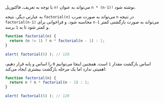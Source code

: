 با توجه به تعریف، فاکتوریل `n!` می‌تواند به عنوان `n * (n-1)!` نوشته شود.

به عبارتی دیگر، نتیجه `factorial(n)` می‌تواند به صورت ضرب `n` در نتیجه `factorial(n-1)` محاسبه شود. و فراخوانی برای `n-1` می‌تواند به صورت بازگشتی کمتر و کمتر شود تا به `1` برسد.

```js run
function factorial(n) {
  return (n != 1) ? n * factorial(n - 1) : 1;
}

alert( factorial(5) ); // 120
```

اساس بازگشت مقدار `1` است. همچنین اینجا می‌توانیم `0` را اساس و پایه قرار دهیم، اهمیتی ندارد اما یک مرحله بازگشت بیشتری ایجاد می‌کند:

```js run
function factorial(n) {
  return n ? n * factorial(n - 1) : 1;
}

alert( factorial(5) ); // 120
```
